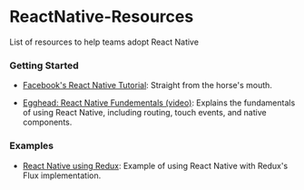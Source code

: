 # ReactNative-Resources
List of resources to help teams adopt React Native

### Getting Started
- [Facebook's React Native Tutorial](https://facebook.github.io/react-native/docs/tutorial.html): Straight from the horse's mouth.

- [Egghead: React Native Fundementals (video)](https://egghead.io/series/react-native-fundamentals): Explains the fundamentals of using React Native, including routing, touch events, and native components.


### Examples
- [React Native using Redux](https://github.com/alinz/example-react-native-redux):  Example of using React Native with Redux's Flux implementation.

